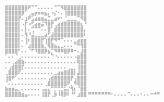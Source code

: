 ⣿⣿⣿⣿⣿⣿⣿⠟⠉⠉⠄⠄⠄⠄⠄⠉⠉⠻⣿⣿⣿⣿⣿⣿⣿ 
⣿⣿⣿⣿⣿⡿⠁⢀⣤⡶⠶⠶⣦⡄⠰⡌⠂⠄⢸⣿⣿⣿⣿⣿⣿ 
⣿⣿⣿⣿⡟⠄⣰⠟⣡⣴⣶⣶⣤⣉⣀⣴⠖⠂⠈⣀⣀⣀⠉⠻⣿ 
⣿⣿⣿⣿⡇⠠⡏⠰⢋⣴⣶⣬⠹⣿⡟⢀⣴⣾⣿⣿⣿⣿⣿⣆⠘ 
⣿⣿⣿⣿⡇⠄⡇⠄⢉⠉⠉⠄⠄⣿⠁⣾⣿⣿⣿⣿⣿⣿⣿⣿⡄ 
⣿⣿⣿⣿⡇⠄⢻⠘⣬⣀⣀⣀⣴⢋⣼⣿⣿⣿⣿⣿⣿⣿⣿⣿⠇ 
⣿⣿⣿⣿⡇⠄⢸⠆⣿⣿⣿⡟⢱⣿⡟⠻⠛⠉⠄⠄⠄⣀⣴⣶⣶ 
⣿⣿⣿⣿⡇⠄⠈⣰⣿⣿⣿⣷⡈⢿⣿⣦⣄⣀⠄⠄⠄⠉⠛⢻⣿ 
⣿⣿⣿⣿⠃⠄⠄⠈⠋⠹⣿⣿⡿⣦⡉⠻⠿⠿⣿⡿⠿⠒⠄⣸⣿ 
⠁⠄⠄⠈⢀⠄⠄⠄⠄⠄⠄⠄⠄⠄⠉⠐⠄⠄⠄⠄⠄⠠⣶⣿⣿ 
⠄⠄⢀⣴⣿⣷⠄⠄⠄⠄⠄⠄⠄⠄⠄⠄⠄⠄⠄⠄⠄⠄⢿⣿⣿ 
⠄⢠⣾⣿⣿⡏⠄⠄⠄⠄⠄⠄⠄⠄⠄⠄⠄⠄⠄⢀⣀⡀⢸⣿⣿ 
⢀⣿⣿⣿⠏⠄⠄⠄⠄⠄⠄⠄⠄⠄⠄⣀⣴⣶⣿⣿⣿⡇⣼⣿⣿ 
⢸⣿⠟⠁⠄⠄⠄⠄⠄⠄⠄⠄⠄⢠⣾⣿⣿⣿⣿⣿⡟⢠⣿⣿⣿ 
⠈⠄⠄⠄⠄⠄⠄⠄⠄⠄⠄⠄⢀⣿⣿⣿⣿⣿⣿⠟⡀⠻⢿⣿⣿ 
⣷⣶⣶⣤⡀⠄⠄⠄⠄⠄⠄⢠⣤⣄⠉⡉⢉⣉⣥⡌⢻⡆⠈⣿⣿ 
⣿⣿⣿⣿⣿⣶⣤⠄⠄⠄⠄⢸⣿⡟⢀⡷⠸⢿⡿⠇⠘⠃⣰⣿⣿ 
⠛⠛⠛⠛⠛⠛⠛⠂⠄⠄⠄⠄⠉⠄⠄⠄⠂⠄⠄⠒⠚⠛ 
